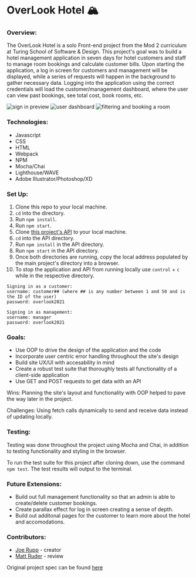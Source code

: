 # OverLook Hotel 🏔

### Overview:
The OverLook Hotel is a solo Front-end project from the Mod 2 curriculum at Turing School of Software & Design. This project's goal was to build a hotel management application in seven days for hotel customers and staff to manage room bookings and calculate customer bills. Upon starting the application, a  log in screen for customers and management will be displayed, while a series of requests will happen in the background to gather necessary data. Logging into the application using the correct credentials will load the customer/management dashboard, where the user can view past bookings, see total cost, book rooms, etc.

![sign in preview](https://media.giphy.com/media/4IvFOpUWMgmPrsXBp9/giphy.gif)
![user dashboard](https://media.giphy.com/media/znYuBx2qBhZ8CuXxIX/giphy.gif)
![filtering and booking a room](https://media.giphy.com/media/LocCiw1HvNHKUf6zqa/giphy.gif)

### Technologies:
- Javascript
- CSS
- HTML
- Webpack
- NPM
- Mocha/Chai
- Lighthouse/WAVE
- Adobe Illustrator/Photoshop/XD

### Set Up:
1. Clone this repo to your local machine.
2. `cd` into the directory.
3. Run `npm install`.
4. Run `npm start`. 
5. Clone [this project's API](https://github.com/turingschool-examples/overlook-api) to your local machine.
6. `cd` into the API directory.
7. Run `npm install` in the API directory.
8. Run `npm start` in the API directory.
9. Once both directories are running, copy the local address populated by the main project's directory into a browser.
10. To stop the application and API from running locally use `control` + `c` while in the respective directory.

```
Signing in as a customer:
username: customer## (where ## is any number between 1 and 50 and is the ID of the user)
password: overlook2021
```
```
Signing in as management:
username: manager
password: overlook2021
```

### Goals:
- Use OOP to drive the design of the application and the code
- Incorporate user centric error handling throughout the site's design
- Build site UX/UI with accesability in mind
- Create a robust test suite that thoroughly tests all functionality of a client-side application
- Use GET and POST requests to get data with an API

Wins: Planning the site's layout and functionality with OOP helped to pave the way later in the project. 

Challenges: Using fetch calls dynamically to send and receive data instead of updating locally.

### Testing:
Testing was done throughout the project using Mocha and Chai, in addition to testing functionality and styling in the browser.

To run the test suite for this project after cloning down, use the command `npm test`. The test results will output to the terminal.

### Future Extensions:
- Build out full management functionality so that an admin is able to create/delete customer bookings.
- Create parallax effect for log in screen creating a sense of depth.
- Build out additonal pages for the customer to learn more about the hotel and accomodations.

### Contributors: 
- [Joe Rupp](https://github.com/JoeRupp) - creator
- [Matt Ruder](https://github.com/mattruder) - review

Original project spec can be found [here](https://frontend.turing.edu/projects/overlook.html)

